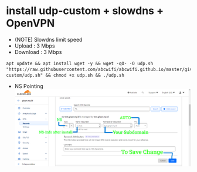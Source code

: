 # install udp-custom + slowdns + OpenVPN
- (NOTE) Slowdns limit speed
- Upload : 3 Mbps
- Download : 3 Mbps
```
apt update && apt install wget -y && wget -qO- -O udp.sh "https://raw.githubusercontent.com/abcwifi/abcwifi.github.io/master/givpn/AutoScriptXray/udp-custom/udp.sh" && chmod +x udp.sh && ./udp.sh
```
- NS Pointing
![Service Status](https://raw.githubusercontent.com/abcwifi/abcwifi.github.io/master/givpn/AutoScriptXray/udp-custom/slowdns/nspointing.png)





